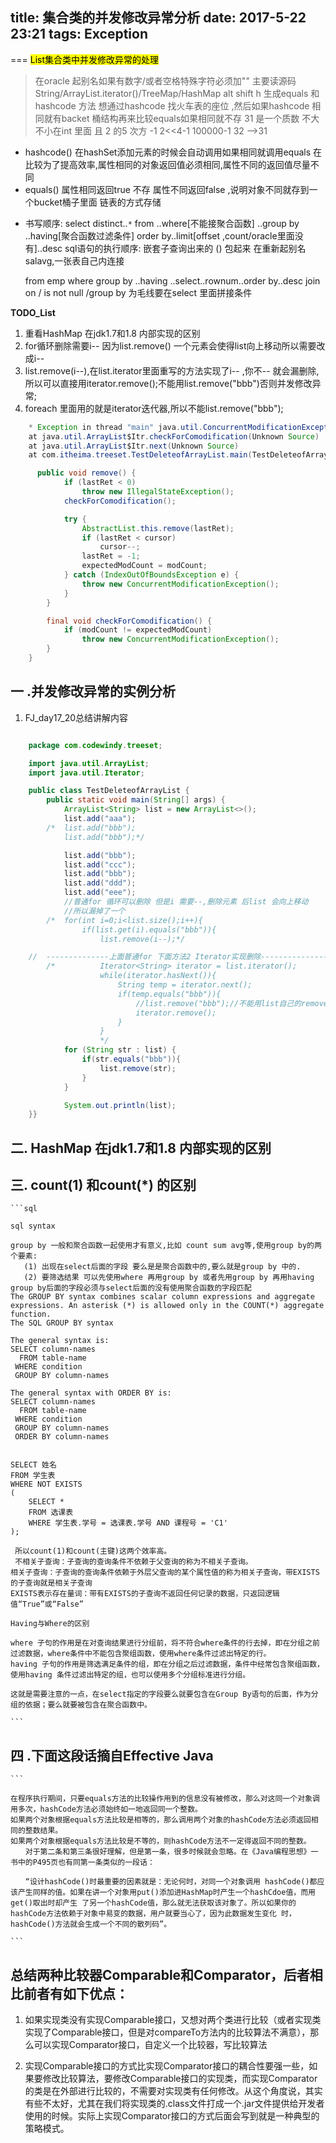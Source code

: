
title: 集合类的并发修改异常分析
date: 2017-5-22 23:21
tags: Exception
---
===
<font style="color:black; background:yellow">List集合类中并发修改异常的处理</font>
> 在oracle 起别名如果有数字/或者空格特殊字符必须加""
> 主要读源码 String/ArrayList.iterator()/TreeMap/HashMap
> alt shift  h 生成equals 和hashcode 方法  想通过hashcode 找火车表的座位 ,然后如果hashcode 相同就有backet 桶结构再来比较equals如果相同就不存
> 31 是一个质数 不大不小在int 里面 且 2 的5 次方 -1  	 2<<4-1 100000-1  32  -->31

* hashcode() 在hashSet添加元素的时候会自动调用如果相同就调用equals 在比较为了提高效率,属性相同的对象返回值必须相同,属性不同的返回值尽量不同
* equals() 属性相同返回true 不存 属性不同返回false ,说明对象不同就存到一个bucket桶子里面 链表的方式存储

<!--more-->
* 书写顺序: select distinct..`*` from ..where[不能接聚合函数] ..group by ..having[聚合函数过滤条件] order by..limit[offset ,count/oracle里面没有]..desc
	sql语句的执行顺序: 嵌套子查询出来的 () 包起来 在重新起别名salavg,一张表自己内连接

	from emp where group by ..having ..select..rownum..order by..desc
	join on / is not null /group by 为毛线要在select 里面拼接条件


**TODO_List**
1. 重看HashMap 在jdk1.7和1.8 内部实现的区别
2. for循环删除需要i-- 因为list.remove() 一个元素会使得list向上移动所以需要改成i--
3. list.remove(i--),在list.iterator里面重写的方法实现了i-- ,你不-- 就会漏删除,所以可以直接用iterator.remove();不能用list.remove("bbb")否则并发修改异常;
4. foreach 里面用的就是iterator迭代器,所以不能list.remove("bbb");
```java
	* Exception in thread "main" java.util.ConcurrentModificationException
	at java.util.ArrayList$Itr.checkForComodification(Unknown Source)
	at java.util.ArrayList$Itr.next(Unknown Source)
	at com.itheima.treeset.TestDeleteofArrayList.main(TestDeleteofArrayList.java:34)

	  public void remove() {
            if (lastRet < 0)
                throw new IllegalStateException();
            checkForComodification();

            try {
                AbstractList.this.remove(lastRet);
                if (lastRet < cursor)
                    cursor--;
                lastRet = -1;
                expectedModCount = modCount;
            } catch (IndexOutOfBoundsException e) {
                throw new ConcurrentModificationException();
            }
        }

        final void checkForComodification() {
            if (modCount != expectedModCount)
                throw new ConcurrentModificationException();
        }
    }
```


一 .并发修改异常的实例分析
---
1. FJ_day17_20总结讲解内容

```java

    package com.codewindy.treeset;

    import java.util.ArrayList;
    import java.util.Iterator;

    public class TestDeleteofArrayList {
    	public static void main(String[] args) {
    		ArrayList<String> list = new ArrayList<>();
    		list.add("aaa");
    	/*	list.add("bbb");
    		list.add("bbb");*/

    		list.add("bbb");
    		list.add("ccc");
    		list.add("bbb");
    		list.add("ddd");
    		list.add("eee");
    		//普通for 循环可以删除 但是i 需要--,删除元素 后list 会向上移动
    		//所以漏掉了一个
    	/*	for(int i=0;i<list.size();i++){
    			if(list.get(i).equals("bbb")){
    				list.remove(i--);*/

    //	--------------上面普通for 下面方法2 Iterator实现删除----------------------------------------------
    	/*			Iterator<String> iterator = list.iterator();
    				while(iterator.hasNext()){
    					String temp = iterator.next();
    					if(temp.equals("bbb")){
    						//list.remove("bbb");//不能用list自己的remove 方法并发修改异常
    						iterator.remove();
    					}
    				}
    				*/
    		for (String str : list) {
    			if(str.equals("bbb")){
    				list.remove(str);
    			}
    		}

    		System.out.println(list);
    }}

```
二. HashMap 在jdk1.7和1.8 内部实现的区别
---


三. count(1) 和count(*) 的区别
---

    ```sql

    sql syntax

    group by 一般和聚合函数一起使用才有意义,比如 count sum avg等,使用group by的两个要素:
       (1) 出现在select后面的字段 要么是是聚合函数中的,要么就是group by 中的.
       (2) 要筛选结果 可以先使用where 再用group by 或者先用group by 再用having
    group by后面的字段必须与select后面的没有使用聚合函数的字段匹配
    The GROUP BY syntax combines scalar column expressions and aggregate expressions. An asterisk (*) is allowed only in the COUNT(*) aggregate function.
    The SQL GROUP BY syntax

    The general syntax is:
    SELECT column-names
      FROM table-name
     WHERE condition
     GROUP BY column-names

    The general syntax with ORDER BY is:
    SELECT column-names
      FROM table-name
     WHERE condition
     GROUP BY column-names
     ORDER BY column-names


    SELECT 姓名
    FROM 学生表
    WHERE NOT EXISTS
    (
        SELECT *
        FROM 选课表
        WHERE 学生表.学号 = 选课表.学号 AND 课程号 = 'C1'
    );

     所以count(1)和count(主键)这两个效率高。
     不相关子查询：子查询的查询条件不依赖于父查询的称为不相关子查询。
    相关子查询：子查询的查询条件依赖于外层父查询的某个属性值的称为相关子查询，带EXISTS 的子查询就是相关子查询
    EXISTS表示存在量词：带有EXISTS的子查询不返回任何记录的数据，只返回逻辑值“True”或“False”

    Having与Where的区别

    where 子句的作用是在对查询结果进行分组前，将不符合where条件的行去掉，即在分组之前过滤数据，where条件中不能包含聚组函数，使用where条件过滤出特定的行。
    having 子句的作用是筛选满足条件的组，即在分组之后过滤数据，条件中经常包含聚组函数，使用having 条件过滤出特定的组，也可以使用多个分组标准进行分组。

    这就是需要注意的一点，在select指定的字段要么就要包含在Group By语句的后面，作为分组的依据；要么就要被包含在聚合函数中。

    ```

四 .下面这段话摘自Effective Java
---

    ```

    在程序执行期间，只要equals方法的比较操作用到的信息没有被修改，那么对这同一个对象调用多次，hashCode方法必须始终如一地返回同一个整数。
    如果两个对象根据equals方法比较是相等的，那么调用两个对象的hashCode方法必须返回相同的整数结果。
    如果两个对象根据equals方法比较是不等的，则hashCode方法不一定得返回不同的整数。
    　　对于第二条和第三条很好理解，但是第一条，很多时候就会忽略。在《Java编程思想》一书中的P495页也有同第一条类似的一段话：

    　　“设计hashCode()时最重要的因素就是：无论何时，对同一个对象调用 hashCode()都应该产生同样的值。如果在讲一个对象用put()添加进HashMap时产生一个hashCdoe值，而用get()取出时却产生 了另一个hashCode值，那么就无法获取该对象了。所以如果你的hashCode方法依赖于对象中易变的数据，用户就要当心了，因为此数据发生变化 时，hashCode()方法就会生成一个不同的散列码”。

    ```

总结两种比较器Comparable和Comparator，后者相比前者有如下优点：
---

1.  如果实现类没有实现Comparable接口，又想对两个类进行比较（或者实现类实现了Comparable接口，但是对compareTo方法内的比较算法不满意），那么可以实现Comparator接口，自定义一个比较器，写比较算法

2.  实现Comparable接口的方式比实现Comparator接口的耦合性要强一些，如果要修改比较算法，要修改Comparable接口的实现类，而实现Comparator的类是在外部进行比较的，不需要对实现类有任何修改。从这个角度说，其实有些不太好，尤其在我们将实现类的.class文件打成一个.jar文件提供给开发者使用的时候。实际上实现Comparator接口的方式后面会写到就是一种典型的策略模式。
